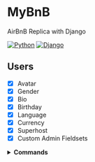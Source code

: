 # MyBnB

AirBnB Replica with Django

[![Python](https://img.shields.io/badge/Python-3.7.4-blue.svg)](https://shields.io/) [![Django](https://img.shields.io/badge/Django-2.2.6-blue.svg)](https://shields.io/)

## Users

- [x] Avatar
- [x] Gender
- [x] Bio
- [x] Birthday
- [x] Language
- [x] Currency
- [x] Superhost
- [x] Custom Admin Fieldsets

<details><summary><b>Commands</b></summary>

<p>

- python manage.py makemigrations
- python manage.py migrate
- python manage.py createsuperuser
- python manage.py runserver

</p>
</details>
